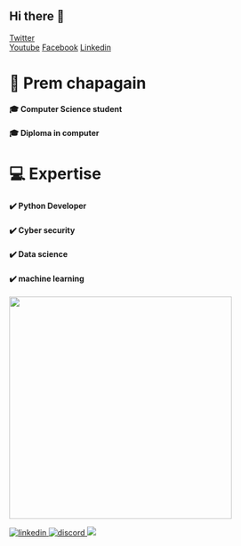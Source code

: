 ## Hi there 👋
<a href="https://twitter.com/PremChapagains" class="button big">Twitter</a>   
<a href="https://www.youtube.com/channel/UCacii80yTenZoBCH-3i0TJA" class="button big">Youtube</a>
<a href="https://www.facebook.com/PremChapagainn">Facebook</a>
<a href="https://www.linkedin.com/in/premchapagainn/">Linkedin</a>




# 🧍 Prem chapagain
####         🎓 Computer Science student
#### 🎓 Diploma in computer

#  💻 Expertise
#### ✔️ Python Developer
#### ✔️ Cyber security 
#### ✔️ Data science
#### ✔️ machine learning
<img src="https://github-readme-stats.vercel.app/api?username=premChapagain&show_icons=true&theme=ADD_THEME_HERE" width="400">
<p align="left">
<a href="https://www.linkedin.com/in/<user_id>" target="_blank">
<img src=https://img.shields.io/badge/linkedin-%231E77B5.svg?&style=for-the-badge&logo=linkedin&logoColor=white alt=linkedin style="margin-bottom: 10px;" />
</a>
</a>
<a href="https://www.discord.com/<user_id>" target="_blank">
<img src=https://img.shields.io/badge/discord-%232E87FB.svg?&style=for-the-badge&logo=discord&logoColor=white alt=discord style="margin-bottom: 10px;" />
</a>
<a href="mailto:<user_mail_id>" target="_blank">
<img src="https://img.shields.io/badge/gmail-D14836?&style=for-the-badge&logo=gmail&logoColor=white" />
</a>
</p>
